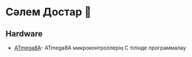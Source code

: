 # Сәлем Достар 👋


## Hardware

- [ATmega8A](https://github.com/nurbekomar/ATmega8A.git)- ATmega8A микроконтроллерің С тілінде программалау

